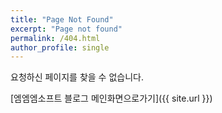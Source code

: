 ```yaml
---
title: "Page Not Found"
excerpt: "Page not found"
permalink: /404.html
author_profile: single
---
```


요청하신 페이지를 찾을 수 없습니다.

[엠엠엠소프트 블로그 메인화면으로가기]({{ site.url }})
